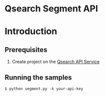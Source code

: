 # Qsearch Segment API
# Introduction


## Prerequisites

1. Create project on the [Qsearch API Service](https://api.qsearch.cc)

## Running the samples
    $ python segment.py -k your-api-key
